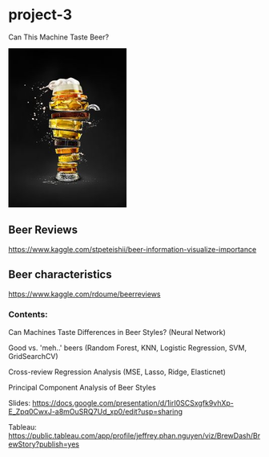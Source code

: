 # project-3
Can This Machine Taste Beer?

![Beer](beer.jpg)

## Beer Reviews

https://www.kaggle.com/stpeteishii/beer-information-visualize-importance


## Beer characteristics

https://www.kaggle.com/rdoume/beerreviews

### Contents:

Can Machines Taste Differences in Beer Styles? (Neural Network)

Good vs. 'meh..' beers (Random Forest, KNN, Logistic Regression, SVM, GridSearchCV)

Cross-review Regression Analysis (MSE, Lasso, Ridge, Elasticnet)

Principal Component Analysis of Beer Styles

Slides: https://docs.google.com/presentation/d/1irI0SCSxgfk9vhXp-E_Zpq0CwxJ-a8mOuSRQ7Ud_xp0/edit?usp=sharing

Tableau: https://public.tableau.com/app/profile/jeffrey.phan.nguyen/viz/BrewDash/BrewStory?publish=yes
